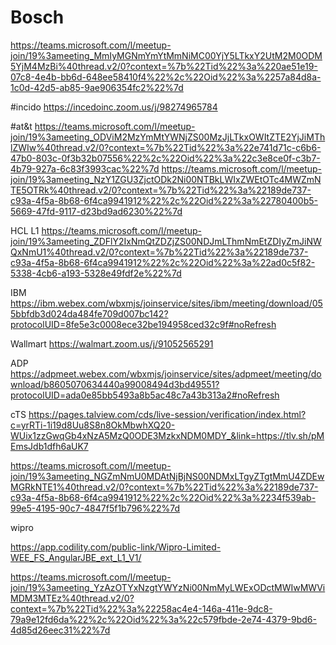 # Bosch
https://teams.microsoft.com/l/meetup-join/19%3ameeting_MmIyMGNmYmYtMmNiMC00YjY5LTkxY2UtM2M0ODM5YjM4MzBi%40thread.v2/0?context=%7b%22Tid%22%3a%220ae51e19-07c8-4e4b-bb6d-648ee58410f4%22%2c%22Oid%22%3a%2257a84d8a-1c0d-42d5-ab85-9ae906354fc2%22%7d

#incido
https://incedoinc.zoom.us/j/98274965784

#at&t
https://teams.microsoft.com/l/meetup-join/19%3ameeting_ODViM2MzYmMtYWNjZS00MzJjLTkxOWItZTE2YjJiMThlZWIw%40thread.v2/0?context=%7b%22Tid%22%3a%22e741d71c-c6b6-47b0-803c-0f3b32b07556%22%2c%22Oid%22%3a%22c3e8ce0f-c3b7-4b79-927a-6c83f3993cac%22%7d
https://teams.microsoft.com/l/meetup-join/19%3ameeting_NzY1ZGU3ZjctODk2Ni00NTBkLWIxZWEtOTc4MWZmNTE5OTRk%40thread.v2/0?context=%7b%22Tid%22%3a%22189de737-c93a-4f5a-8b68-6f4ca9941912%22%2c%22Oid%22%3a%22780400b5-5669-47fd-9117-d23bd9ad6230%22%7d


HCL L1
https://teams.microsoft.com/l/meetup-join/19%3ameeting_ZDFlY2IxNmQtZDZjZS00NDJmLThmNmEtZDIyZmJiNWQxNmU1%40thread.v2/0?context=%7b%22Tid%22%3a%22189de737-c93a-4f5a-8b68-6f4ca9941912%22%2c%22Oid%22%3a%22ad0c5f82-5338-4cb6-a193-5328e49fdf2e%22%7d

IBM
https://ibm.webex.com/wbxmjs/joinservice/sites/ibm/meeting/download/055bbfdb3d024da484fe709d007bc142?protocolUID=8fe5e3c0008ece32be194958ced32c9f#noRefresh

Wallmart
https://walmart.zoom.us/j/91052565291



ADP
https://adpmeet.webex.com/wbxmjs/joinservice/sites/adpmeet/meeting/download/b8605070634440a99008494d3bd49551?protocolUID=ada0e85bb5493a8b5ac48c7a43b313a2#noRefresh


cTS
https://pages.talview.com/cds/live-session/verification/index.html?c=yrRTi-1i19d8Uu8S8n8OkMbwhXQ20-WUix1zzGwqGb4xNzA5MzQ0ODE3MzkxNDM0MDY_&link=https://tlv.sh/pMEmsJdb1dfh6aUK7


https://teams.microsoft.com/l/meetup-join/19%3ameeting_NGZmNmU0MDAtNjBjNS00NDMxLTgyZTgtMmU4ZDEwMGRkNTE1%40thread.v2/0?context=%7b%22Tid%22%3a%22189de737-c93a-4f5a-8b68-6f4ca9941912%22%2c%22Oid%22%3a%2234f539ab-99e5-4195-90c7-4847f5f1b796%22%7d

wipro

https://app.codility.com/public-link/Wipro-Limited-WEE_FS_AngularJBE_ext_L1_V1/

https://teams.microsoft.com/l/meetup-join/19%3ameeting_YzAzOTYxNzgtYWYzNi00NmMyLWExODctMWIwMWViMDM3MTEz%40thread.v2/0?context=%7b%22Tid%22%3a%22258ac4e4-146a-411e-9dc8-79a9e12fd6da%22%2c%22Oid%22%3a%22c579fbde-2e74-4379-9bd6-4d85d26eec31%22%7d
